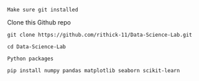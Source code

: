 `Make sure git installed`

Clone this Github repo

```
git clone https://github.com/rithick-11/Data-Science-Lab.git

cd Data-Science-Lab
```

`Python packages`

```
pip install numpy pandas matplotlib seaborn scikit-learn 
```

